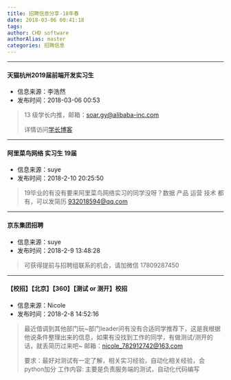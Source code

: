 ```yaml
---
title: 招聘信息分享-18年春
date: 2018-03-06 00:41:18
tags:
author: CHD software
authorAlias: master
categories: 招聘信息
---
```

***
#### 天猫杭州2019届前端开发实习生
* 信息来源：李浩然
* 发布时间：2018-03-06 00:53
> 13 级学长内推，邮箱：[soar.gy@alibaba-inc.com](mailto:soar.gy@alibaba-inc.com)
>  
> 详情访问[学长博客](https://iam.gy/p/tmall-hangzhou-2019-front-end-development-intern)

***
#### 阿里菜鸟网络 实习生 19届
* 信息来源：suye
* 发布时间：2018-2-10 20:25:50
>19毕业的有没有要来阿里菜鸟网络实习的同学没呀？数据 产品 运营 技术 都有，可以发简历 932018594@qq.com

***
#### 京东集团招聘
* 信息来源：suye
* 发布时间：2018-2-9 13:48:28
>可获得提前与招聘组联系的机会，请加微信 17809287450

***
#### 【校招】【北京】【360】【测试 or 测开】校招
* 信息来源：Nicole
* 发布时间：2018-2-8 14:52:16

>最近借调到其他部门玩~部门leader问有没有合适同学推荐下，这是我根据他说条件整理出来的信息，如果有没找到工作的同学，有做测试/测开的话，就丢简历过来吧~
邮箱：nicole_782912742@163.com
>
>要求：最好对测试有一定了解，相关实习经验，自动化相关经验，会python加分
工作内容:   主要是负责服务端的测试，自动化代码编写
